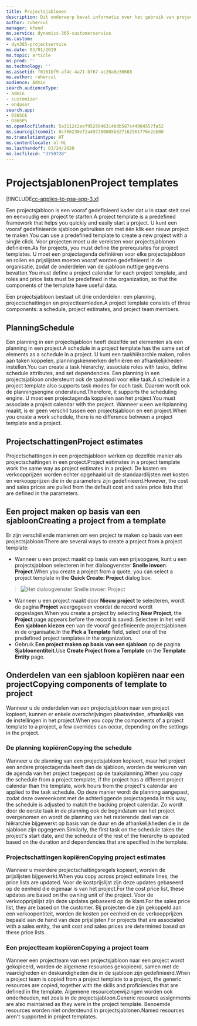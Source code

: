```yaml
---
title: Projectsjablonen
description: Dit onderwerp bevat informatie over het gebruik van projectsjablonen om snel projectinstellingen te kunnen configureren.
author: ruhercul
manager: kfend
ms.service: dynamics-365-customerservice
ms.custom:
- dyn365-projectservice
ms.date: 03/01/2019
ms.topic: article
ms.prod: ''
ms.technology: ''
ms.assetid: f0161bf9-af4c-4a21-b767-ac20a8e30688
ms.author: ruhercul
audience: Admin
search.audienceType:
- admin
- customizer
- enduser
search.app:
- D365CE
- D365PS
ms.openlocfilehash: 5a3112c2eef9525946314bdb587c44904557fa52
ms.sourcegitcommit: 8c786230ef2a497280885b827162561776e2eb00
ms.translationtype: HT
ms.contentlocale: nl-NL
ms.lasthandoff: 03/24/2020
ms.locfileid: "3750728"
---
```

# <a name="project-templates"></a><span data-ttu-id="4de25-103">Projectsjablonen</span><span class="sxs-lookup"><span data-stu-id="4de25-103">Project templates</span></span> 

[!INCLUDE[cc-applies-to-psa-app-3.x](../includes/cc-applies-to-psa-app-3x.md)]

<span data-ttu-id="4de25-104">Een projectsjabloon is een vooraf gedefinieerd kader dat u in staat stelt snel en eenvoudig een project te starten.</span><span class="sxs-lookup"><span data-stu-id="4de25-104">A project template is a predefined framework that helps you quickly and easily start a project.</span></span> <span data-ttu-id="4de25-105">U kunt een vooraf gedefinieerde sjabloon gebruiken om met één klik een nieuw project te maken.</span><span class="sxs-lookup"><span data-stu-id="4de25-105">You can use a predefined template to create a new project with a single click.</span></span> <span data-ttu-id="4de25-106">Voor projecten moet u de vereisten voor projectsjablonen definiëren.</span><span class="sxs-lookup"><span data-stu-id="4de25-106">As for projects, you must define the prerequisites for project templates.</span></span> <span data-ttu-id="4de25-107">U moet een projectagenda definiëren voor elke projectsjabloon en rollen en prijslijsten moeten vooraf worden gedefinieerd in de organisatie, zodat de onderdelen van de sjabloon nuttige gegevens bevatten.</span><span class="sxs-lookup"><span data-stu-id="4de25-107">You must define a project calendar for each project template, and roles and price lists must be predefined in the organization, so that the components of the template have useful data.</span></span>

<span data-ttu-id="4de25-108">Een projectsjabloon bestaat uit drie onderdelen: een planning, projectschattingen en projectteamleden.</span><span class="sxs-lookup"><span data-stu-id="4de25-108">A project template consists of three components: a schedule, project estimates, and project team members.</span></span>

## <a name="schedule"></a><span data-ttu-id="4de25-109">Planning</span><span class="sxs-lookup"><span data-stu-id="4de25-109">Schedule</span></span>

<span data-ttu-id="4de25-110">Een planning in een projectsjabloon heeft dezelfde set elementen als een planning in een project.</span><span class="sxs-lookup"><span data-stu-id="4de25-110">A schedule in a project template has the same set of elements as a schedule in a project.</span></span> <span data-ttu-id="4de25-111">U kunt een taakhiërarchie maken, rollen aan taken koppelen, planningskenmerken definiëren en afhankelijkheden instellen.</span><span class="sxs-lookup"><span data-stu-id="4de25-111">You can create a task hierarchy, associate roles with tasks, define schedule attributes, and set dependencies.</span></span> <span data-ttu-id="4de25-112">Een planning in een projectsjabloon ondersteunt ook de taakmodi voor elke taak.</span><span class="sxs-lookup"><span data-stu-id="4de25-112">A schedule in a project template also supports task modes for each task.</span></span> <span data-ttu-id="4de25-113">Daarom wordt ook de planningsengine ondersteund.</span><span class="sxs-lookup"><span data-stu-id="4de25-113">Therefore, it supports the scheduling engine.</span></span> <span data-ttu-id="4de25-114">U moet een projectagenda koppelen aan het project.</span><span class="sxs-lookup"><span data-stu-id="4de25-114">You must associate a project calendar with the project.</span></span> <span data-ttu-id="4de25-115">Wanneer u een werkplanning maakt, is er geen verschil tussen een projectsjabloon en een project.</span><span class="sxs-lookup"><span data-stu-id="4de25-115">When you create a work schedule, there is no difference between a project template and a project.</span></span>

## <a name="project-estimates"></a><span data-ttu-id="4de25-116">Projectschattingen</span><span class="sxs-lookup"><span data-stu-id="4de25-116">Project estimates</span></span>

<span data-ttu-id="4de25-117">Projectschattingen in een projectsjabloon werken op dezelfde manier als projectschattingen in een project.</span><span class="sxs-lookup"><span data-stu-id="4de25-117">Project estimates in a project template work the same way as project estimates in a project.</span></span> <span data-ttu-id="4de25-118">De kosten en verkoopprijzen worden echter opgehaald uit de standaardlijsten met kosten en verkoopprijzen die in de parameters zijn gedefinieerd.</span><span class="sxs-lookup"><span data-stu-id="4de25-118">However, the cost and sales prices are pulled from the default cost and sales price lists that are defined in the parameters.</span></span>

## <a name="creating-a-project-from-a-template"></a><span data-ttu-id="4de25-119">Een project maken op basis van een sjabloon</span><span class="sxs-lookup"><span data-stu-id="4de25-119">Creating a project from a template</span></span>
 
<span data-ttu-id="4de25-120">Er zijn verschillende manieren om een project te maken op basis van een projectsjabloon:</span><span class="sxs-lookup"><span data-stu-id="4de25-120">There are several ways to create a project from a project template:</span></span>

- <span data-ttu-id="4de25-121">Wanneer u een project maakt op basis van een prijsopgave, kunt u een projectsjabloon selecteren in het dialoogvenster **Snelle invoer: Project**.</span><span class="sxs-lookup"><span data-stu-id="4de25-121">When you create a project from a quote, you can select a project template in the **Quick Create: Project** dialog box.</span></span>

> ![Het dialoogvenster Snelle invoer: Project](media/project-11.png)

- <span data-ttu-id="4de25-123">Wanneer u een project maakt door **Nieuw project** te selecteren, wordt de pagina **Project** weergegeven voordat de record wordt opgeslagen.</span><span class="sxs-lookup"><span data-stu-id="4de25-123">When you create a project by selecting **New Project**, the **Project** page appears before the record is saved.</span></span> <span data-ttu-id="4de25-124">Selecteer in het veld **Een sjabloon kiezen** een van de vooraf gedefinieerde projectsjablonen in de organisatie.</span><span class="sxs-lookup"><span data-stu-id="4de25-124">In the **Pick a Template** field, select one of the predefined project templates in the organization.</span></span>
- <span data-ttu-id="4de25-125">Gebruik **Een project maken op basis van een sjabloon** op de pagina **Sjabloonentiteit**.</span><span class="sxs-lookup"><span data-stu-id="4de25-125">Use **Create Project from a Template** on the **Template Entity** page.</span></span>

## <a name="copying-components-of-template-to-project"></a><span data-ttu-id="4de25-126">Onderdelen van een sjabloon kopiëren naar een project</span><span class="sxs-lookup"><span data-stu-id="4de25-126">Copying components of template to project</span></span>

<span data-ttu-id="4de25-127">Wanneer u de onderdelen van een projectsjabloon naar een project kopieert, kunnen er enkele overschrijvingen plaatsvinden, afhankelijk van de instellingen in het project.</span><span class="sxs-lookup"><span data-stu-id="4de25-127">When you copy the components of a project template to a project, a few overrides can occur, depending on the settings in the project.</span></span>

### <a name="copying-the-schedule"></a><span data-ttu-id="4de25-128">De planning kopiëren</span><span class="sxs-lookup"><span data-stu-id="4de25-128">Copying the schedule</span></span>

<span data-ttu-id="4de25-129">Wanneer u de planning van een projectsjabloon kopieert, maar het project een andere projectagenda heeft dan de sjabloon, worden de werkuren van de agenda van het project toegepast op de taakplanning.</span><span class="sxs-lookup"><span data-stu-id="4de25-129">When you copy the schedule from a project template, if the project has a different project calendar than the template, work hours from the project's calendar are applied to the task schedule.</span></span> <span data-ttu-id="4de25-130">Op deze manier wordt de planning aangepast, zodat deze overeenkomt met de achterliggende projectagenda.</span><span class="sxs-lookup"><span data-stu-id="4de25-130">In this way, the schedule is adjusted to match the backing project calendar.</span></span> <span data-ttu-id="4de25-131">Zo wordt door de eerste taak in de planning ook de begindatum van het project overgenomen en wordt de planning van het resterende deel van de hiërarchie bijgewerkt op basis van de duur en de afhankelijkheden die in de sjabloon zijn opgegeven.</span><span class="sxs-lookup"><span data-stu-id="4de25-131">Similarly, the first task on the schedule takes the project's start date, and the schedule of the rest of the hierarchy is updated based on the duration and dependencies that are specified in the template.</span></span> 

### <a name="copying-project-estimates"></a><span data-ttu-id="4de25-132">Projectschattingen kopiëren</span><span class="sxs-lookup"><span data-stu-id="4de25-132">Copying project estimates</span></span> 

<span data-ttu-id="4de25-133">Wanneer u meerdere projectschattingsregels kopieert, worden de prijslijsten bijgewerkt.</span><span class="sxs-lookup"><span data-stu-id="4de25-133">When you copy across project estimate lines, the price lists are updated.</span></span> <span data-ttu-id="4de25-134">Voor de kostprijslijst zijn deze updates gebaseerd op de eenheid die eigenaar is van het project.</span><span class="sxs-lookup"><span data-stu-id="4de25-134">For the cost price list, these updates are based on the owning unit of the project.</span></span> <span data-ttu-id="4de25-135">Voor de verkoopprijslijst zijn deze updates gebaseerd op de klant.</span><span class="sxs-lookup"><span data-stu-id="4de25-135">For the sales price list, they are based on the customer.</span></span> <span data-ttu-id="4de25-136">Bij projecten die zijn gekoppeld aan een verkoopentiteit, worden de kosten per eenheid en de verkoopprijzen bepaald aan de hand van deze prijslijsten.</span><span class="sxs-lookup"><span data-stu-id="4de25-136">For projects that are associated with a sales entity, the unit cost and sales prices are determined based on these price lists.</span></span>

### <a name="copying-a-project-team"></a><span data-ttu-id="4de25-137">Een projectteam kopiëren</span><span class="sxs-lookup"><span data-stu-id="4de25-137">Copying a project team</span></span>

<span data-ttu-id="4de25-138">Wanneer een projectteam van een projectsjabloon naar een project wordt gekopieerd, worden de algemene resources gekopieerd, samen met de vaardigheden en deskundigheden die in de sjabloon zijn gedefinieerd.</span><span class="sxs-lookup"><span data-stu-id="4de25-138">When a project team is copied from a project template to a project, the generic resources are copied, together with the skills and proficiencies that are defined in the template.</span></span> <span data-ttu-id="4de25-139">Algemene resourcetoewijzingen worden ook onderhouden, net zoals in de projectsjabloon.</span><span class="sxs-lookup"><span data-stu-id="4de25-139">Generic resource assignments are also maintained as they were in the project template.</span></span> <span data-ttu-id="4de25-140">Benoemde resources worden niet ondersteund in projectsjablonen.</span><span class="sxs-lookup"><span data-stu-id="4de25-140">Named resources aren't supported in project templates.</span></span>
